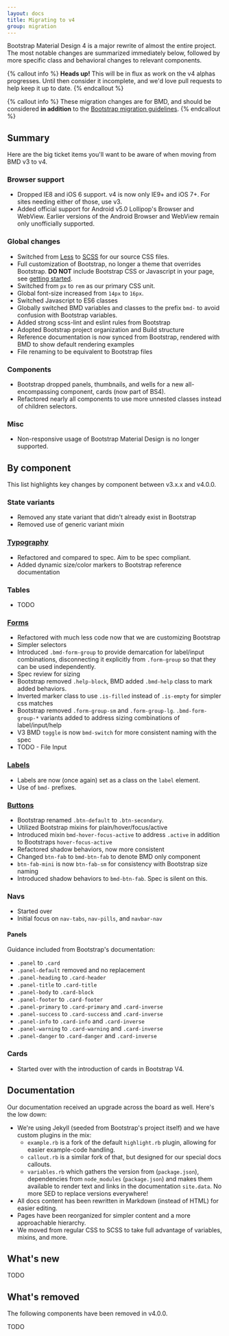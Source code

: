 ```yaml
---
layout: docs
title: Migrating to v4
group: migration
---
```


Bootstrap Material Design 4 is a major rewrite of almost the entire project. 
The most notable changes are summarized immediately below, followed by more specific class and behavioral changes to relevant components.

{% callout info %}
**Heads up!** This will be in flux as work on the v4 alphas progresses. Until then consider it incomplete, and we'd love pull requests to help keep it up to date.
{% endcallout %}

{% callout info %}
These migration changes are for BMD, and should be considered **in addition** to the [Bootstrap migration guidelines](http://v4-alpha.getbootstrap.com/migration/).
{% endcallout %}

## Summary

Here are the big ticket items you'll want to be aware of when moving from BMD v3 to v4.

### Browser support

- Dropped IE8 and iOS 6 support. v4 is now only IE9+ and iOS 7+. For sites needing either of those, use v3.
- Added official support for Android v5.0 Lollipop's Browser and WebView. Earlier versions of the Android Browser and WebView remain only unofficially supported.

### Global changes

- Switched from [Less](http://lesscss.org/) to [SCSS](http://sass-lang.com/) for our source CSS files.
- Full customization of Bootstrap, no longer a theme that overrides Bootstrap.  **DO NOT** include Bootstrap CSS or Javascript in your page, see [getting started](../getting-started/introduction#quick-start).
- Switched from `px` to `rem` as our primary CSS unit.
- Global font-size increased from `14px` to `16px`.
- Switched Javascript to ES6 classes
- Globally switched BMD variables and classes to the prefix `bmd-` to avoid confusion with Bootstrap variables.
- Added strong scss-lint and eslint rules from Bootstrap
- Adopted Bootstrap project organization and Build structure
- Reference documentation is now synced from Bootstrap, rendered with BMD to show default rendering examples
- File renaming to be equivalent to Bootstrap files

### Components

- Bootstrap dropped panels, thumbnails, and wells for a new all-encompassing component, cards (now part of BS4).
- Refactored nearly all components to use more unnested classes instead of children selectors.

### Misc
- Non-responsive usage of Bootstrap Material Design is no longer supported.


## By component
This list highlights key changes by component between v3.x.x and v4.0.0.

### State variants
- Removed any state variant that didn't already exist in Bootstrap
- Removed use of generic variant mixin

### [Typography](../content/typography)
- Refactored and compared to spec.  Aim to be spec compliant.
- Added dynamic size/color markers to Bootstrap reference documentation

### Tables
- TODO

### [Forms](../material-design/forms)
- Refactored with much less code now that we are customizing Bootstrap
- Simpler selectors
- Introduced `.bmd-form-group` to provide demarcation for label/input combinations, disconnecting it explicitly from `.form-group` so that they can be used independently.
- Spec review for sizing
- Bootstrap removed `.help-block`, BMD added `.bmd-help` class to mark added behaviors.
- Inverted marker class to use `.is-filled` instead of `.is-empty` for simpler css matches
- Bootstrap removed `.form-group-sm` and `.form-group-lg`.  `.bmd-form-group-*` variants added to address sizing combinations of label/input/help
- V3 BMD `toggle` is now `bmd-switch` for more consistent naming with the spec
- TODO - File Input 

### [Labels](../material-design/labels)
- Labels are now (once again) set as a class on the `label` element.
- Use of `bmd-` prefixes.

### [Buttons](../material-design/buttons)
- Bootstrap renamed `.btn-default` to `.btn-secondary`.
- Utilized Bootstrap mixins for plain/hover/focus/active
- Introduced mixin `bmd-hover-focus-active` to address `.active` in addition to Bootstraps `hover-focus-active`
- Refactored shadow behaviors, now more consistent
- Changed `btn-fab` to `bmd-btn-fab` to denote BMD only component
- `btn-fab-mini` is now `btn-fab-sm` for consistency with Bootstrap size naming
- Introduced shadow behaviors to `bmd-btn-fab`. Spec is silent on this.


### Navs

- Started over
- Initial focus on `nav-tabs`, `nav-pills`, and `navbar-nav` 


#### Panels

Guidance included from Bootstrap's documentation:

- `.panel` to `.card`
- `.panel-default` removed and no replacement
- `.panel-heading` to `.card-header`
- `.panel-title` to `.card-title`
- `.panel-body` to `.card-block`
- `.panel-footer` to `.card-footer`
- `.panel-primary` to `.card-primary` and `.card-inverse`
- `.panel-success` to `.card-success` and `.card-inverse`
- `.panel-info` to `.card-info` and `.card-inverse`
- `.panel-warning` to `.card-warning` and `.card-inverse`
- `.panel-danger` to `.card-danger` and `.card-inverse`

### Cards

- Started over with the introduction of cards in Bootstrap V4.

## Documentation

Our documentation received an upgrade across the board as well. Here's the low down:

- We're using Jekyll (seeded from Bootstrap's project itself) and we have custom plugins in the mix:
  - `example.rb` is a fork of the default `highlight.rb` plugin, allowing for easier example-code handling.
  - `callout.rb` is a similar fork of that, but designed for our special docs callouts.
  - `variables.rb` which gathers the version from (`package.json`), dependencies from `node_modules` (`package.json`) and makes them available to render text and links in the documentation `site.data`.  No more SED to replace versions everywhere! 
- All docs content has been rewritten in Markdown (instead of HTML) for easier editing.
- Pages have been reorganized for simpler content and a more approachable hierarchy.
- We moved from regular CSS to SCSS to take full advantage of variables, mixins, and more.
 

## What's new

TODO

## What's removed
The following components have been removed in v4.0.0.

TODO
